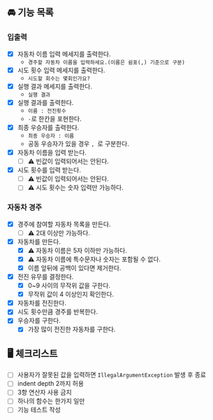 ## 🚘 기능 목록

### 입출력

- [x] 자동차 이름 입력 메세지를 출력한다.
    - `경주할 자동차 이름을 입력하세요.(이름은 쉼표(,) 기준으로 구분)`
- [x] 시도 횟수 입력 메세지를 출력한다.
    - `시도할 회수는 몇회인가요?`
- [x] 실행 결과 메세지를 출력한다.
    - `실행 결과`
- [x] 실행 결과를 출력한다.
    - `이름 : 전진횟수`
    - `-`로 한칸을 포현한다.
- [x] 최종 우승자를 출력한다.
    - `최종 우승자 : 이름`
    - 공동 우승자가 있을 경우 `, `로 구분한다.
- [x] 자동차 이름을 입력 받는다.
    - [ ] ⚠️ 빈값이 입력되어서는 안된다.
- [x] 시도 횟수를 입력 받는다.
    - [ ] ⚠️ 빈값이 입력되어서는 안된다.
    - [ ] ⚠️ 시도 횟수는 숫자 입력만 가능하다.

### 자동차 경주

- [x] 경주에 참여할 자동차 목록을 만든다.
    - [ ] ⚠️ 2대 이상만 가능하다.
- [x] 자동차를 만든다.
    - [x] ⚠️ 자동차 이름은 5자 이하만 가능하다.
    - [x] ⚠️ 자동차 이름에 특수문자나 숫자는 포함될 수 없다.
    - [x] 이름 앞뒤에 공백이 있다면 제거한다.
- [x] 전진 유무를 결정한다.
    - [x] 0~9 사이의 무작위 값을 구한다.
    - [x] 무작위 값이 4 이상인지 확인한다.
- [x] 자동차를 전진한다.
- [x] 시도 횟수만큼 경주를 반복한다.
- [x] 우승자를 구한다.
    - [x] 가장 많이 전진한 자동차를 구한다.

## 🖥️ 체크리스트

- [ ] 사용자가 잘못된 값을 입력하면 `IllegalArgumentException` 발생 후 종료
- [ ] indent depth 2까지 허용
- [ ] 3항 연산자 사용 금지
- [ ] 하나의 함수는 한가지 일만
- [ ] 기능 테스트 작성
